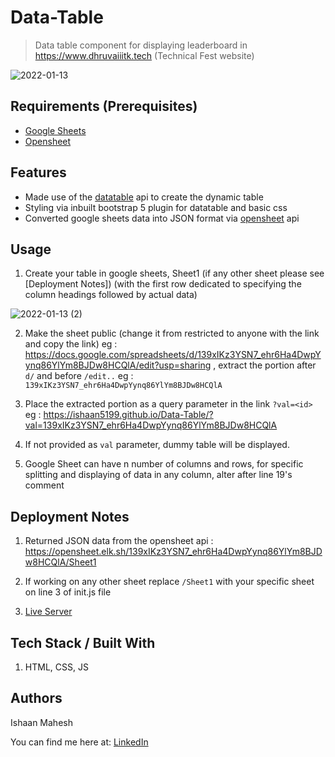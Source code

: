 # Data-Table
> Data table component for displaying leaderboard in https://www.dhruvaiiitk.tech (Technical Fest website)

![2022-01-13](https://user-images.githubusercontent.com/78961353/149301872-fd8f025c-c3cb-47ef-a2dc-29bd8882f3c1.png)

## Requirements  (Prerequisites)
* [Google Sheets](https://www.google.com/url?sa=t&rct=j&q=&esrc=s&source=web&cd=&cad=rja&uact=8&ved=2ahUKEwiVrfOTtK71AhWBwzgGHTMsB7IQFnoECAUQAQ&url=https%3A%2F%2Fdocs.google.com%2Fspreadsheets%2F&usg=AOvVaw1BH_c8RezUn6MjKzXv92te)
* [Opensheet](https://github.com/benborgers/opensheet#readme)

## Features
* Made use of the [datatable](https://datatables.net) api to create the dynamic table
* Styling via inbuilt bootstrap 5 plugin for datatable and basic css
* Converted google sheets data into JSON format via [opensheet](https://github.com/benborgers/opensheet#readme) api

## Usage

1. Create your table in google sheets, Sheet1 (if any other sheet please see [Deployment Notes]) (with the first row dedicated to specifying the column headings followed by actual data)

![2022-01-13 (2)](https://user-images.githubusercontent.com/78961353/149303899-f9e1a635-34d5-41db-8435-86d31661685a.png)<br>

2. Make the sheet public (change it from restricted to anyone with the link and copy the link) eg : https://docs.google.com/spreadsheets/d/139xIKz3YSN7_ehr6Ha4DwpYynq86YlYm8BJDw8HCQlA/edit?usp=sharing , extract the portion after `d/` and before `/edit..` eg : `139xIKz3YSN7_ehr6Ha4DwpYynq86YlYm8BJDw8HCQlA`

3. Place the extracted portion as a query parameter in the link `?val=<id>` eg : https://ishaan5199.github.io/Data-Table/?val=139xIKz3YSN7_ehr6Ha4DwpYynq86YlYm8BJDw8HCQlA

4. If not provided as `val` parameter, dummy table will be displayed.

5. Google Sheet can have n number of columns and rows, for specific splitting and displaying of data in any column, alter after line 19's comment 

## Deployment Notes

1. Returned JSON data from the opensheet api : https://opensheet.elk.sh/139xIKz3YSN7_ehr6Ha4DwpYynq86YlYm8BJDw8HCQlA/Sheet1

2. If working on any other sheet replace `/Sheet1` with your specific sheet on line 3 of init.js file

3. [Live Server](https://marketplace.visualstudio.com/items?itemName=ritwickdey.LiveServer)  

## Tech Stack / Built With
1. HTML, CSS, JS

## Authors
Ishaan Mahesh
 
 You can find me here at:
[LinkedIn](https://www.linkedin.com/in/ishaan-mahesh/)
